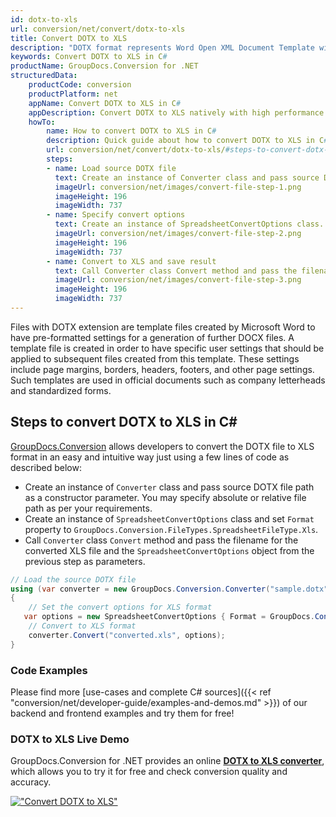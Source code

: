 ```yaml
---
id: dotx-to-xls
url: conversion/net/convert/dotx-to-xls
title: Convert DOTX to XLS
description: "DOTX format represents Word Open XML Document Template with .dotx extension. Learn how to convert DOTX to XLS file programmatically in C# language using GroupDocs.Conversion for .NET library."
keywords: Convert DOTX to XLS in C#
productName: GroupDocs.Conversion for .NET
structuredData:
    productCode: conversion
    productPlatform: net
    appName: Convert DOTX to XLS in C#
    appDescription: Convert DOTX to XLS natively with high performance using C# language and server side GroupDocs.Conversion for .NET APIs, without the use of any software like Microsoft or Open Office.
    howTo:
        name: How to convert DOTX to XLS in C# 
        description: Quick guide about how to convert DOTX to XLS in C# with high performance and accuracy.
        url: conversion/net/convert/dotx-to-xls/#steps-to-convert-dotx-to-xls-in-c
        steps:
        - name: Load source DOTX file 
          text: Create an instance of Converter class and pass source DOTX file path as a constructor parameter. You may specify absolute or relative file path as per your requirements. 
          imageUrl: conversion/net/images/convert-file-step-1.png
          imageHeight: 196
          imageWidth: 737
        - name: Specify convert options 
          text: Create an instance of SpreadsheetConvertOptions class.
          imageUrl: conversion/net/images/convert-file-step-2.png
          imageHeight: 196
          imageWidth: 737
        - name: Convert to XLS and save result 
          text: Call Converter class Convert method and pass the filename for the converted HTML file and the SpreadsheetConvertOptions object from the previous step as parameters.
          imageUrl: conversion/net/images/convert-file-step-3.png
          imageHeight: 196
          imageWidth: 737
---
```


Files with DOTX extension are template files created by Microsoft Word to have pre-formatted settings for a generation of further DOCX files. A template file is created in order to have specific user settings that should be applied to subsequent files created from this template. These settings include page margins, borders, headers, footers, and other page settings. Such templates are used in official documents such as company letterheads and standardized forms.

## Steps to convert DOTX to XLS in C#

[GroupDocs.Conversion](https://products.groupdocs.com/conversion/net) allows developers to convert the DOTX file to XLS format in an easy and intuitive way just using a few lines of code as described below:

* Create an instance of `Converter` class and pass source DOTX file path as a constructor parameter. You may specify absolute or relative file path as per your requirements. 
* Create an instance of `SpreadsheetConvertOptions` class and set `Format` property to `GroupDocs.Conversion.FileTypes.SpreadsheetFileType.Xls`.
* Call `Converter` class `Convert` method and pass the filename for the converted XLS file and the `SpreadsheetConvertOptions` object from the previous step as parameters.

```csharp
// Load the source DOTX file
using (var converter = new GroupDocs.Conversion.Converter("sample.dotx"))
{
    // Set the convert options for XLS format
   var options = new SpreadsheetConvertOptions { Format = GroupDocs.Conversion.FileTypes.SpreadsheetFileType.Xls };
    // Convert to XLS format
    converter.Convert("converted.xls", options);
}
```

### Code Examples

Please find more [use-cases and complete C# sources]({{< ref "conversion/net/developer-guide/examples-and-demos.md" >}}) of our backend and frontend examples and try them for free!

### DOTX to XLS Live Demo

GroupDocs.Conversion for .NET provides an online [**DOTX to XLS converter**](https://products.groupdocs.app/conversion/dotx-to-xls), which allows you to try it for free and check conversion quality and accuracy.

[!["Convert DOTX to XLS"](conversion/net/images/convert-to-xls/convert-dotx-to-xls.png)](https://products.groupdocs.app/conversion/dotx-to-xls)